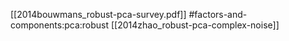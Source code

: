 [[2014bouwmans_robust-pca-survey.pdf]]
#factors-and-components:pca:robust
[[2014zhao_robust-pca-complex-noise]]


